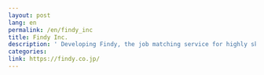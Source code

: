 ```yaml
---
layout: post
lang: en
permalink: /en/findy_inc
title: Findy Inc.
description: ' Developing Findy, the job matching service for highly skilled programmer based on the GitHub analysis score. (Open Roles) '
categories: 
link: https://findy.co.jp/
---
```

